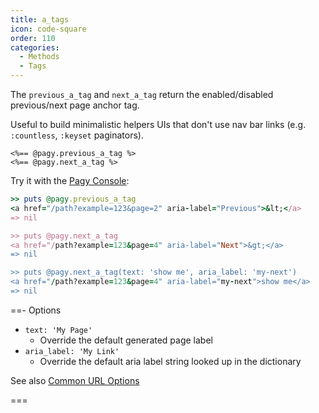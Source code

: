 ```yaml
---
title: a_tags
icon: code-square
order: 110
categories:
  - Methods
  - Tags
---
```


The `previous_a_tag` and `next_a_tag` return the enabled/disabled previous/next page anchor tag.

Useful to build minimalistic helpers UIs that don't use nav bar links (e.g. `:countless`, `:keyset` paginators).

```erb
<%== @pagy.previous_a_tag %>
<%== @pagy.next_a_tag %>
```

Try it with the [Pagy Console](../../sandbox/console.md):

```ruby
>> puts @pagy.previous_a_tag
<a href="/path?example=123&page=2" aria-label="Previous">&lt;</a>
=> nil

>> puts @pagy.next_a_tag
<a href="/path?example=123&page=4" aria-label="Next">&gt;</a>
=> nil

>> puts @pagy.next_a_tag(text: 'show me', aria_label: 'my-next')
<a href="/path?example=123&page=4" aria-label="my-next">show me</a>
=> nil
```

==- Options

- `text: 'My Page'`
  - Override the default generated page label
- `aria_label: 'My Link'`
  - Override the default aria label string looked up in the dictionary

See also [Common URL Options](../methods#common-url-options)

===
